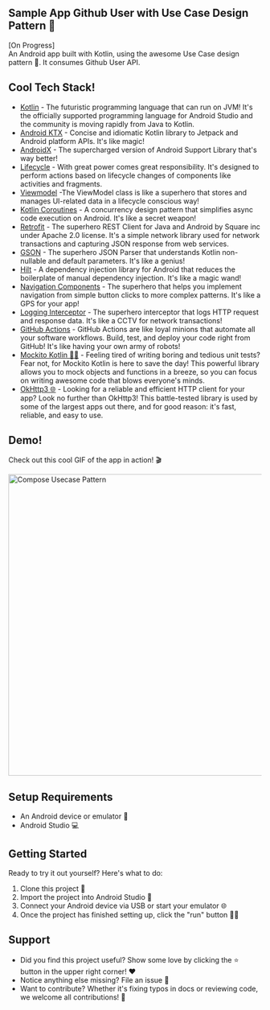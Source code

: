 ## Sample App Github User with Use Case Design Pattern 🚀

[On Progress]  
An Android app built with Kotlin, using the awesome Use Case design pattern 🤘. It consumes Github User API.

## Cool Tech Stack!

- [Kotlin](https://developer.android.com/kotlin) - The futuristic programming language that can run on JVM! It's the officially supported programming language for Android Studio and the community is
  moving rapidly from Java to Kotlin.
- [Android KTX](https://developer.android.com/kotlin/ktx.html) - Concise and idiomatic Kotlin library to Jetpack and Android platform APIs. It's like magic!
- [AndroidX](https://developer.android.com/jetpack/androidx) - The supercharged version of Android Support Library that's way better!
- [Lifecycle](https://developer.android.com/topic/libraries/architecture/lifecycle) - With great power comes great responsibility. It's designed to perform actions based on lifecycle changes of
  components like activities and fragments.
- [Viewmodel](https://developer.android.com/topic/libraries/architecture/viewmodel) -The ViewModel class is like a superhero that stores and manages UI-related data in a lifecycle conscious way!
- [Kotlin Coroutines](https://developer.android.com/kotlin/coroutines) - A concurrency design pattern that simplifies async code execution on Android. It's like a secret weapon!
- [Retrofit](https://square.github.io/retrofit) - The superhero REST Client for Java and Android by Square inc under Apache 2.0 license. It's a simple network library used for network transactions and
  capturing JSON response from web services.
- [GSON](https://github.com/square/gson) - The superhero JSON Parser that understands Kotlin non-nullable and default parameters. It's like a genius!
- [Hilt](https://developer.android.com/training/dependency-injection/hilt-android) - A dependency injection library for Android that reduces the boilerplate of manual dependency injection. It's like a
  magic wand!
- [Navigation Components](https://developer.android.com/guide/navigation/navigation-getting-started) - The superhero that helps you implement navigation from simple button clicks to more complex
  patterns. It's like a GPS for your app!
- [Logging Interceptor](https://github.com/square/okhttp/blob/master/okhttp-logging-interceptor/README.md) - The superhero interceptor that logs HTTP request and response data. It's like a CCTV for
  network transactions!
- [GitHub Actions](https://github.com/features/actions) - GitHub Actions are like loyal minions that automate all your software workflows. Build, test, and deploy your code right from GitHub! It's
  like having your own army of robots!
- [Mockito Kotlin 👨‍🔬](https://github.com/mockito/mockito-kotlin) - Feeling tired of writing boring and tedious unit tests? Fear not, for Mockito Kotlin is here to save the day! This powerful library
  allows you to mock objects and functions in a breeze, so you can focus on writing awesome code that blows everyone's minds.
- [OkHttp3 🌐](https://github.com/square/okhttp) - Looking for a reliable and efficient HTTP client for your app? Look no further than OkHttp3! This battle-tested library is used by some of the largest
  apps out there, and for good reason: it's fast, reliable, and easy to use.

## Demo!

Check out this cool GIF of the app in action! 🎬

<img src="https://github.com/im-o/jetpack-compose-clean-architecture/assets/22957498/7e65c36b-e2d0-4085-887a-db3d1a581ad4" alt="Compose Usecase Pattern" height="600"/>

## Setup Requirements

- An Android device or emulator 📱
- Android Studio 💻

## Getting Started

Ready to try it out yourself? Here's what to do:

1. Clone this project 🐑
2. Import the project into Android Studio 🚀
3. Connect your Android device via USB or start your emulator 🌐
4. Once the project has finished setting up, click the "run" button 🏃‍♂️

## Support

- Did you find this project useful? Show some love by clicking the ⭐️ button in the upper right corner! ❤️
- Notice anything else missing? File an issue 🚨
- Want to contribute? Whether it's fixing typos in docs or reviewing code, we welcome all contributions! 🤝
